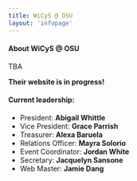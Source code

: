 ```yaml
---
title: WiCyS @ OSU
layout: 'infopage'
---
```


#### About WiCyS @ OSU
TBA 

**Their website is in progress!**

#### Current leadership:

- President: **Abigail Whittle**
- Vice President: **Grace Parrish**
- Treasurer: **Alexa Baruela**
- Relations Officer: **Mayra Solorio**
- Event Coordinator: **Jordan White**
- Secretary: **Jacquelyn Sansone**
- Web Master: **Jamie Dang** 
